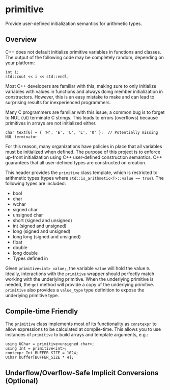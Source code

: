 # primitive
Provide user-defined initialization semantics for arithmetic types.

## Overview
C++ does not default initialize primitive variables in functions and classes. The output of the following code may be completely random, depending on your platform:

    int i;
    std::cout << i << std::endl;
    
Most C++ developers are familiar with this, making sure to only initialize variables with values in functions and always doing member initialization in constructors. However, this is an easy mistake to make and can lead to surprising results for inexperienced programmers.

Many C programmers are familiar with this issue; a common bug is to forget to NUL (`\0`) terminate C strings. This leads to errors (overflows) because primitives in arrays are not initialized either.

    char text[6] = { 'H', 'E', 'L', 'L', 'O' };  // Potentially missing NUL terminator
    
For this reason, many organizations have policies in place that all variables must be initialized when defined. The purpose of this project is to enforce up-front initialization using C++ user-defined construction semantics. C++ guarantees that all user-defined types are constructed on creation.

This header provides the `primitive` class template, which is restricted to arithmetic types (types where `std::is_arithmetic<T>::value == true`). The following types are included:

* bool
* char
* wchar
* signed char
* unsigned char
* short (signed and unsigned)
* int (signed and unsigned)
* long (signed and unsigned)
* long long (signed and unsigned)
* float
* double
* long double
* Types defined in <cstdint>

Given `primitive<int> value;`, the variable `value` will hold the value `0`. Ideally, interactions with the `primitive` wrapper should perfectly match working with the underlying primitive. When the underlying primitive is needed, the `get` method will provide a copy of the underlying primitive. `primitive` also provides a `value_type` type definition to expose the underlying primitive type.

## Compile-time Friendly
The `primitive` class implements most of its functionality as `constexpr` to allow expressions to be calculated at compile-time. This allows you to use instances of `primitive` to build arrays and template arguments, e.g.:

    using UChar = primitive<unsigned char>;
    using Int = primitive<int>;
    contexpr Int BUFFER_SIZE = 1024; 
    UChar buffer[BUFFER_SIZE * 4];
    
## Underflow/Overflow-Safe Implicit Conversions (Optional)
